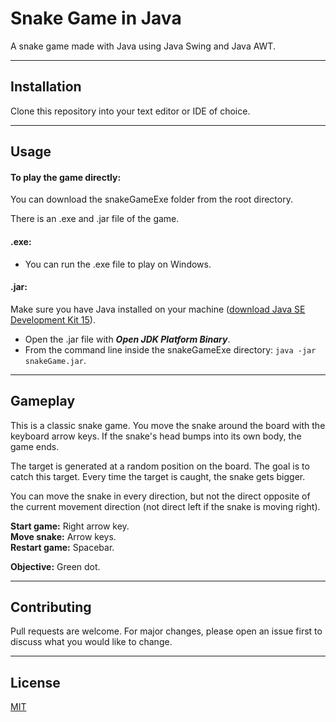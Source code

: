 # Snake Game in Java

A snake game made with Java using Java Swing and Java AWT.

___

## Installation

Clone this repository into your text editor or IDE of choice.

___

## Usage

#### To play the game directly:

You can download the snakeGameExe folder from the root directory.

There is an .exe and .jar file of the game.

#### .exe:

- You can run the .exe file to play on Windows.

#### .jar:

Make sure you have Java installed on your machine ([download Java SE Development Kit 15](https://www.oracle.com/java/technologies/javase-jdk15-downloads.html)).
- Open the .jar file with ***Open JDK Platform Binary***. 
- From the command line inside the snakeGameExe directory: `java -jar snakeGame.jar`.

---

## Gameplay

This is a classic snake game.
You move the snake around the board with the keyboard arrow keys.
If the snake's head bumps into its own body, the game ends.

The target is generated at a random position on the board. The goal is to catch this target.
Every time the target is caught, the snake gets bigger.

You can move the snake in every direction, but not the direct opposite of the current movement direction (not direct left if the snake is moving right).

**Start game:** Right arrow key.
<br/>
**Move snake:** Arrow keys.
<br/>
**Restart game:** Spacebar.

**Objective:** Green dot.

---

## Contributing

Pull requests are welcome. For major changes, please open an issue first to discuss what you would like to change.

---

## License

[MIT](https://choosealicense.com/licenses/mit/)


